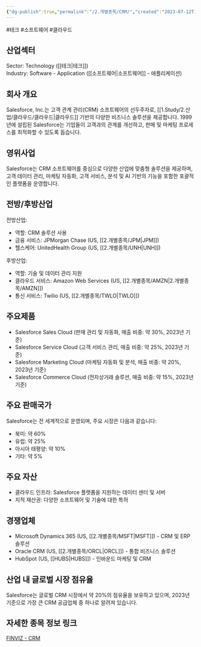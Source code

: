 ```yaml
---
{"dg-publish":true,"permalink":"/2.개별종목/CRM/","created":"2023-07-12T11:47:21.418+09:00","updated":"2025-07-29T21:37:04.520+09:00"}
---
```


#테크 #소프트웨어 #클라우드


## 산업섹터

Sector: Technology ([[테크\|테크]])  
Industry: Software - Application ([[소프트웨어\|소프트웨어]] - 애플리케이션)

## 회사 개요

Salesforce, Inc.는 고객 관계 관리(CRM) 소프트웨어의 선두주자로, [[1.Study/2.산업/클라우드/클라우드\|클라우드]] 기반의 다양한 비즈니스 솔루션을 제공합니다. 1999년에 설립된 Salesforce는 기업들이 고객과의 관계를 개선하고, 판매 및 마케팅 프로세스를 최적화할 수 있도록 돕습니다.

## 영위사업

Salesforce는 CRM 소프트웨어를 중심으로 다양한 산업에 맞춤형 솔루션을 제공하며, 고객 데이터 관리, 마케팅 자동화, 고객 서비스, 분석 및 AI 기반의 기능을 포함한 포괄적인 플랫폼을 운영합니다.

## 전방/후방산업

전방산업:

- 역할: CRM 솔루션 사용
- 금융 서비스: JPMorgan Chase (US, [[2.개별종목/JPM\|JPM]])
- 헬스케어: UnitedHealth Group (US, [[2.개별종목/UNH\|UNH]])

후방산업:

- 역할: 기술 및 데이터 관리 지원
- 클라우드 서비스: Amazon Web Services (US, [[2.개별종목/AMZN\|2.개별종목/AMZN]])
- 통신 서비스: Twilio (US, [[2.개별종목/TWLO\|TWLO]])

## 주요제품

- Salesforce Sales Cloud (판매 관리 및 자동화, 매출 비중: 약 30%, 2023년 기준)
- Salesforce Service Cloud (고객 서비스 관리, 매출 비중: 약 25%, 2023년 기준)
- Salesforce Marketing Cloud (마케팅 자동화 및 분석, 매출 비중: 약 20%, 2023년 기준)
- Salesforce Commerce Cloud (전자상거래 솔루션, 매출 비중: 약 15%, 2023년 기준)

## 주요 판매국가

Salesforce는 전 세계적으로 운영되며, 주요 시장은 다음과 같습니다:

- 북미: 약 60%
- 유럽: 약 25%
- 아시아 태평양: 약 10%
- 기타: 약 5%

## 주요 자산

- 클라우드 인프라: Salesforce 플랫폼을 지원하는 데이터 센터 및 서버
- 지적 재산권: 다양한 소프트웨어 및 기술에 대한 특허

## 경쟁업체

- Microsoft Dynamics 365 (US, [[2.개별종목/MSFT\|MSFT]]) - CRM 및 ERP 솔루션
- Oracle CRM (US, [[2.개별종목/ORCL\|ORCL]]) - 통합 비즈니스 솔루션
- HubSpot (US, [[HUBS\|HUBS]]) - 인바운드 마케팅 및 CRM

## 산업 내 글로벌 시장 점유율

Salesforce는 글로벌 CRM 시장에서 약 20%의 점유율을 보유하고 있으며, 2023년 기준으로 가장 큰 CRM 공급업체 중 하나로 알려져 있습니다.

## 자세한 종목 정보 링크

[FINVIZ - CRM](https://finviz.com/quote.ashx?t=CRM)
